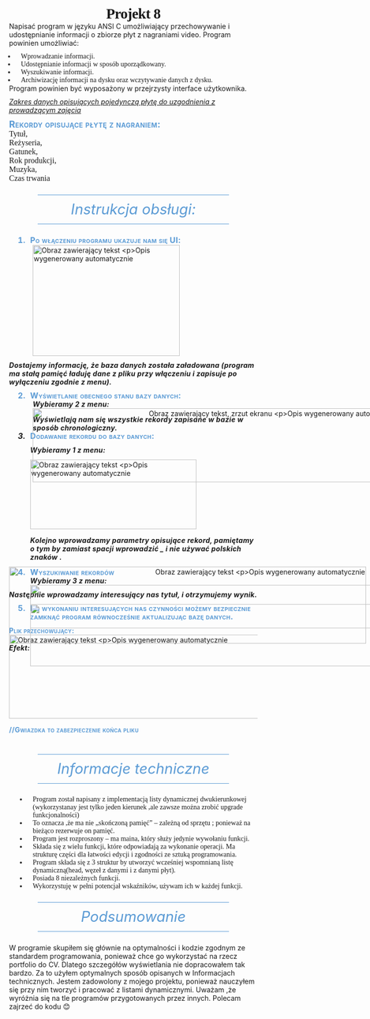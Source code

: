 <p style="margin-top:0pt; margin-bottom:0pt; text-align:center; line-height:normal; font-size:22pt;"><strong><span style="font-family:'Calibri Light'; letter-spacing:-0.5pt;">Projekt 8</span></strong></p>
<p style="margin-top:0pt; margin-bottom:8pt;">Napisać program w języku ANSI C umożliwiający przechowywanie i udostępnianie informacji o zbiorze płyt z nagraniami video. Program powinien umożliwiać:</p>
<ul style="margin:0pt; padding-left:0pt;" type="disc">
    <li style="margin-left:10.06pt; line-height:normal; padding-left:7.94pt; font-family:serif;"><span style="font-family:Calibri;">Wprowadzanie informacji.</span></li>
    <li style="margin-left:10.06pt; line-height:normal; padding-left:7.94pt; font-family:serif;"><span style="font-family:Calibri;">Udostępnianie informacji w sposób uporządkowany. </span></li>
    <li style="margin-left:10.06pt; line-height:normal; padding-left:7.94pt; font-family:serif;"><span style="font-family:Calibri;">Wyszukiwanie informacji.</span></li>
    <li style="margin-left:10.06pt; line-height:normal; padding-left:7.94pt; font-family:serif;"><span style="font-family:Calibri;">Archiwizację informacji na dysku oraz wczytywanie danych z dysku. </span></li>
</ul>
<p style="margin-top:0pt; margin-bottom:8pt;">Program powinien być wyposażony w przejrzysty interface użytkownika.</p>
<p style="margin-top:0pt; margin-bottom:8pt;"><em><u>Zakres danych opisujących pojedynczą płytę do uzgodnienia z prowadzącym zajęcia</u></em></p>
<p style="margin-top:0pt; margin-bottom:0pt; text-align:justify; line-height:108%; font-size:14pt;"><strong><span style="font-variant:small-caps; letter-spacing:0.25pt; color:#5b9bd5;">Rekordy opisujące płytę z nagraniem:</span></strong></p>
<p style="margin-top:0pt; margin-bottom:0pt; line-height:normal; font-size:12pt;"><span style="font-family:Consolas;">Tytuł,</span></p>
<p style="margin-top:0pt; margin-bottom:0pt; line-height:normal; font-size:12pt;"><span style="font-family:Consolas;">Reżyseria,</span></p>
<p style="margin-top:0pt; margin-bottom:0pt; line-height:normal; font-size:12pt;"><span style="font-family:Consolas;">Gatunek,</span></p>
<p style="margin-top:0pt; margin-bottom:0pt; line-height:normal; font-size:12pt;"><span style="font-family:Consolas;">Rok produkcji,</span></p>
<p style="margin-top:0pt; margin-bottom:0pt; line-height:normal; font-size:12pt;"><span style="font-family:Consolas;">Muzyka,</span></p>
<p style="margin-top:0pt; margin-bottom:0pt; line-height:normal; font-size:12pt;"><span style="font-family:Consolas;">Czas trwania</span></p>
<p style="margin-top:0pt; margin-bottom:0pt; text-align:justify; line-height:108%; font-size:14pt;"><strong><span style="font-variant:small-caps; letter-spacing:0.25pt; color:#5b9bd5;"> </span></strong></p>
<p style="margin-top:0pt; margin-bottom:0pt; text-align:justify; line-height:108%; font-size:12pt;"><em><span style="font-family:'Times New Roman';"> </span></em></p>
<p style="margin-top:0pt; margin-bottom:0pt; text-align:justify; line-height:108%; font-size:12pt;"><span style="font-family:'Times New Roman';"> </span></p>
<p style="margin:18pt 43.2pt; text-align:center; line-height:108%; border-top:0.75pt solid #5b9bd5; border-bottom:0.75pt solid #5b9bd5; padding-top:10pt; padding-bottom:10pt; font-size:22pt;"><em><span style="color:#5b9bd5;">Instrukcja obsługi:</span></em></p>
<ol style="margin:0pt; padding-left:0pt;" type="1">
    <li style="margin-left:28.26pt; line-height:108%; padding-left:3.89pt; font-size:12pt; font-weight:bold; font-variant:small-caps; letter-spacing:0.25pt; color:#5b9bd5;">Po włączeniu programu ukazuje nam się UI:</li>
</ol>
<p style="margin-top:0pt; margin-left:36pt; margin-bottom:0pt;"><strong><span style="font-variant:small-caps; letter-spacing:0.25pt; color:#5b9bd5;"> </span></strong></p>
<p style="margin-top:0pt; margin-left:36pt; margin-bottom:0pt;"><img src="https://myfiles.space/user_files/115952_84cfd198e6d079cf/1647818302_sprawozdanie-ansi-c/1647818302_sprawozdanie-ansi-c-1.png" width="298" height="225" alt="Obraz zawierający tekst

Opis wygenerowany automatycznie"></p>
<p style="margin-top:0pt; margin-left:36pt; margin-bottom:8pt;"> </p>
<p style="margin-top:0pt; margin-bottom:8pt;"><strong><em><span style="letter-spacing:0.25pt;">Dostajemy informację, że baza danych została załadowana (program ma stałą pamięć ładuję dane z pliku przy włączeniu i zapisuje po wyłączeniu zgodnie z menu).</span></em></strong></p>
<p style="margin-top:0pt; margin-bottom:8pt;"> </p>
<p style="margin-top:0pt; margin-bottom:8pt; line-height:108%; font-size:12pt;"> </p>
<ol start="2" style="margin:0pt; padding-left:0pt;" type="1">
    <li style="margin-left:28.26pt; line-height:108%; padding-left:3.89pt; font-size:12pt; font-weight:bold; font-variant:small-caps; letter-spacing:0.25pt; color:#5b9bd5;">Wyświetlanie obecnego stanu bazy danych:</li>
</ol>
<p style="margin-top:0pt; margin-left:36pt; margin-bottom:0pt;"><strong><em><span style="letter-spacing:0.25pt;">Wybieramy 2 z menu:</span></em></strong></p>
<p style="margin-top:0pt; margin-left:36pt; margin-bottom:0pt;"><strong><em><span style="letter-spacing:0.25pt;"> </span></em></strong></p>
<p style="margin-top:0pt; margin-left:36pt; margin-bottom:0pt;"><span style="height:0pt; display:block; position:absolute; z-index:0;"><img src="https://myfiles.space/user_files/115952_84cfd198e6d079cf/1647818302_sprawozdanie-ansi-c/1647818302_sprawozdanie-ansi-c-2.png" width="754" height="150" alt="Obraz zawierający tekst, zrzut ekranu

Opis wygenerowany automatycznie" style="margin: 0 0 0 auto; text-align: right; display: block; "></span><strong><em><span style="letter-spacing:0.25pt;"> </span></em></strong></p>
<p style="margin-top:0pt; margin-left:36pt; margin-bottom:0pt;"><strong><em><span style="letter-spacing:0.25pt;"> </span></em></strong></p>
<p style="margin-top:0pt; margin-left:36pt; margin-bottom:0pt;"><strong><em><span style="letter-spacing:0.25pt;"> </span></em></strong></p>
<p style="margin-top:0pt; margin-left:36pt; margin-bottom:0pt;"><strong><em><span style="letter-spacing:0.25pt;"> </span></em></strong></p>
<p style="margin-top:0pt; margin-left:36pt; margin-bottom:0pt;"><strong><em><span style="letter-spacing:0.25pt;"> </span></em></strong></p>
<p style="margin-top:0pt; margin-left:36pt; margin-bottom:0pt;"><strong><em><span style="letter-spacing:0.25pt;"> </span></em></strong></p>
<p style="margin-top:0pt; margin-left:36pt; margin-bottom:0pt;"><strong><em><span style="letter-spacing:0.25pt;"> </span></em></strong></p>
<p style="margin-top:0pt; margin-left:36pt; margin-bottom:0pt;"><strong><em><span style="letter-spacing:0.25pt;"> </span></em></strong></p>
<p style="margin-top:0pt; margin-left:36pt; margin-bottom:0pt;"><strong><em><span style="letter-spacing:0.25pt;"> </span></em></strong></p>
<p style="margin-top:0pt; margin-left:36pt; margin-bottom:0pt;"><strong><em><span style="letter-spacing:0.25pt;"> </span></em></strong></p>
<p style="margin-top:0pt; margin-left:36pt; margin-bottom:0pt;"><strong><em><span style="letter-spacing:0.25pt;">Wyświetlają nam się wszystkie rekordy zapisane w bazie w sposób chronologiczny.</span></em></strong></p>
<p style="margin-top:0pt; margin-left:36pt; margin-bottom:0pt;"><strong><span style="font-variant:small-caps; letter-spacing:0.25pt; color:#5b9bd5;"> </span></strong></p>
<ol start="3" style="margin:0pt; padding-left:0pt;" type="1">
    <li style="margin-left:28.26pt; margin-bottom:8pt; line-height:108%; padding-left:3.89pt; font-size:12pt; font-weight:bold; font-style:italic; letter-spacing:0.25pt;"><span style="font-style:normal; font-variant:small-caps; color:#5b9bd5;">Dodawanie rekordu do bazy danych:</span></li>
</ol>
<p style="margin-top:0pt; margin-left:32.15pt; margin-bottom:8pt;"><strong><em><span style="letter-spacing:0.25pt;">Wybieramy 1 z menu:</span></em></strong></p>
<p style="margin-top:0pt; margin-left:32.15pt; margin-bottom:0pt;"><img src="https://myfiles.space/user_files/115952_84cfd198e6d079cf/1647818302_sprawozdanie-ansi-c/1647818302_sprawozdanie-ansi-c-3.png" width="337" height="141" alt="Obraz zawierający tekst

Opis wygenerowany automatycznie"><br><strong><em><span style="letter-spacing:0.25pt;"> </span></em></strong></p>
<p style="margin-top:0pt; margin-left:32.15pt; margin-bottom:0pt;"><strong><em><span style="letter-spacing:0.25pt;">Kolejno wprowadzamy parametry opisujące rekord, pamiętamy o tym by zamiast spacji wprowadzić _ i nie używać polskich znaków .</span></em></strong></p>
<p style="margin-top:0pt; margin-left:32.15pt; margin-bottom:8pt;"><strong><em><span style="letter-spacing:0.25pt;"> </span></em></strong></p>
<p style="margin-top:0pt; margin-bottom:8pt;"><span style="height:0pt; display:block; position:absolute; z-index:1;"><img src="https://myfiles.space/user_files/115952_84cfd198e6d079cf/1647818302_sprawozdanie-ansi-c/1647818302_sprawozdanie-ansi-c-4.png" width="724" height="156" alt="Obraz zawierający tekst

Opis wygenerowany automatycznie" style="margin: 0 0 0 auto; text-align: right; display: block; "></span><strong><em><span style="letter-spacing:0.25pt;">Efekt:</span></em></strong></p>
<p style="margin-top:0pt; margin-bottom:8pt;"><strong><em><span style="letter-spacing:0.25pt;"> </span></em></strong></p>
<p style="margin-top:0pt; margin-bottom:8pt;"><strong><em><span style="letter-spacing:0.25pt;"> </span></em></strong></p>
<p style="margin-top:0pt; margin-left:36pt; margin-bottom:8pt;"><strong><span style="font-variant:small-caps; letter-spacing:0.25pt; color:#5b9bd5;"> </span></strong></p>
<p style="margin-top:0pt; margin-bottom:8pt;"> </p>
<p style="margin-top:0pt; margin-bottom:8pt;"> </p>
<p style="margin-top:0pt; margin-left:36pt; margin-bottom:0pt; text-align:justify; line-height:108%; font-size:12pt;"><span style="font-family:'Times New Roman';"> </span></p>
<p style="margin-top:0pt; margin-bottom:0pt; text-align:justify;"><strong><span style="font-variant:small-caps; letter-spacing:0.25pt; color:#5b9bd5;"> </span></strong></p>
<p style="margin-top:0pt; margin-bottom:0pt; text-align:justify;"><strong><span style="font-variant:small-caps; letter-spacing:0.25pt; color:#5b9bd5;"> </span></strong></p>
<p style="margin-top:0pt; margin-bottom:0pt; text-align:justify;"><strong><span style="font-variant:small-caps; letter-spacing:0.25pt; color:#5b9bd5;"> </span></strong></p>
<p style="margin-top:0pt; margin-bottom:0pt; text-align:justify;"><strong><span style="font-variant:small-caps; letter-spacing:0.25pt; color:#5b9bd5;"> </span></strong></p>
<p style="margin-top:0pt; margin-bottom:0pt; text-align:justify;"><strong><span style="font-variant:small-caps; letter-spacing:0.25pt; color:#5b9bd5;"> </span></strong></p>
<p style="margin-top:0pt; margin-bottom:0pt; text-align:justify;"><strong><span style="font-variant:small-caps; letter-spacing:0.25pt; color:#5b9bd5;"> </span></strong></p>
<p style="margin-top:0pt; margin-bottom:0pt; text-align:justify;"><strong><span style="font-variant:small-caps; letter-spacing:0.25pt; color:#5b9bd5;"> </span></strong></p>
<p style="margin-top:0pt; margin-bottom:0pt; text-align:justify;"><strong><span style="font-variant:small-caps; letter-spacing:0.25pt; color:#5b9bd5;"> </span></strong></p>
<ol start="4" style="margin:0pt; padding-left:0pt;" type="1">
    <li style="margin-left:28.26pt; text-align:justify; line-height:108%; padding-left:3.89pt; font-size:12pt; font-weight:bold; font-variant:small-caps; letter-spacing:0.25pt; color:#5b9bd5;">Wyszukiwanie rekordów</li>
</ol>
<p style="margin-top:0pt; margin-left:32.15pt; margin-bottom:0pt;"><strong><em><span style="letter-spacing:0.25pt;">Wybieramy 3 z menu:</span></em></strong></p>
<p style="margin-top:0pt; margin-left:32.15pt; margin-bottom:0pt;"><span style="height:0pt; display:block; position:absolute; z-index:2;"><img src="https://myfiles.space/user_files/115952_84cfd198e6d079cf/1647818302_sprawozdanie-ansi-c/1647818302_sprawozdanie-ansi-c-5.png" width="736" height="88" alt="" style="margin: 0 0 0 auto; text-align: right; display: block; "></span><strong><em><span style="letter-spacing:0.25pt;"> </span></em></strong></p>
<p style="margin-top:0pt; margin-left:32.15pt; margin-bottom:8pt;"><strong><em><span style="letter-spacing:0.25pt;"> </span></em></strong></p>
<p style="margin-top:0pt; margin-bottom:8pt; line-height:108%; font-size:12pt;"><span style="font-family:'Times New Roman';"> </span></p>
<p style="margin-top:0pt; margin-bottom:8pt;"><strong><em><span style="letter-spacing:0.25pt;"> </span></em></strong></p>
<p style="margin-top:0pt; margin-bottom:8pt;"><strong><em><span style="letter-spacing:0.25pt;"> </span></em></strong></p>
<p style="margin-top:0pt; margin-bottom:8pt;"><strong><em><span style="letter-spacing:0.25pt;">Następnie wprowadzamy interesujący nas tytuł, i otrzymujemy wynik.</span></em></strong></p>
<ol start="5" style="margin:0pt; padding-left:0pt;" type="1">
    <li style="margin-left:28.26pt; margin-bottom:8pt; line-height:108%; padding-left:3.89pt; font-size:12pt; font-weight:bold; font-variant:small-caps; letter-spacing:0.25pt; color:#5b9bd5;"><span style="height:0pt; display:block; position:absolute; z-index:3;"><img src="https://myfiles.space/user_files/115952_84cfd198e6d079cf/1647818302_sprawozdanie-ansi-c/1647818302_sprawozdanie-ansi-c-6.png" width="715" height="126" alt="" style="margin: 0 0 0 auto; text-align: right; display: block; "></span>Po wykonaniu interesujących nas czynności możemy bezpiecznie zamknąć program równocześnie aktualizując bazę danych.</li>
</ol>
<p style="margin-top:0pt; margin-bottom:8pt;"><strong><span style="font-variant:small-caps; letter-spacing:0.25pt; color:#5b9bd5;"> </span></strong></p>
<p style="margin-top:0pt; margin-bottom:8pt;"><strong><span style="font-variant:small-caps; letter-spacing:0.25pt; color:#5b9bd5;"> </span></strong></p>
<p style="margin-top:0pt; margin-bottom:8pt;"><strong><span style="font-variant:small-caps; letter-spacing:0.25pt; color:#5b9bd5;"> </span></strong></p>
<p style="margin-top:0pt; margin-bottom:8pt;"><strong><span style="font-variant:small-caps; letter-spacing:0.25pt; color:#5b9bd5;"> </span></strong></p>
<p style="margin-top:0pt; margin-bottom:8pt;"><strong><span style="font-variant:small-caps; letter-spacing:0.25pt; color:#5b9bd5;"> </span></strong></p>
<p style="margin-top:0pt; margin-bottom:8pt;"><strong><span style="font-variant:small-caps; letter-spacing:0.25pt; color:#5b9bd5;"> </span></strong></p>
<p style="margin-top:0pt; margin-bottom:8pt;"><strong><span style="font-variant:small-caps; letter-spacing:0.25pt; color:#5b9bd5;">Plik przechowujący:</span></strong><br><img src="https://myfiles.space/user_files/115952_84cfd198e6d079cf/1647818302_sprawozdanie-ansi-c/1647818302_sprawozdanie-ansi-c-7.png" width="605" height="170" alt="Obraz zawierający tekst

Opis wygenerowany automatycznie"><strong><span style="font-variant:small-caps; letter-spacing:0.25pt; color:#5b9bd5;"> </span></strong></p>
<p style="margin-top:0pt; margin-bottom:8pt;"><strong><span style="font-variant:small-caps; letter-spacing:0.25pt; color:#5b9bd5;">//Gwiazdka to zabezpieczenie końca pliku</span></strong><br><br><em><span style="color:#5b9bd5;"> </span></em></p>
<p style="margin-top:0pt; margin-bottom:8pt;"><em><span style="color:#5b9bd5;"> </span></em></p>
<p style="margin-top:0pt; margin-bottom:8pt;"><em><span style="color:#5b9bd5;"> </span></em></p>
<p style="margin-top:0pt; margin-bottom:8pt;"><em><span style="color:#5b9bd5;"> </span></em></p>
<p style="margin-top:0pt; margin-bottom:8pt;"><em><span style="color:#5b9bd5;"> </span></em></p>
<p style="margin:18pt 43.2pt; text-align:center; line-height:108%; border-top:0.75pt solid #5b9bd5; border-bottom:0.75pt solid #5b9bd5; padding-top:10pt; padding-bottom:10pt; font-size:22pt;"><em><span style="color:#5b9bd5;">Informacje techniczne</span></em></p>
<ul style="margin:0pt; padding-left:0pt;" type="disc">
    <li style="margin-left:28.06pt; padding-left:7.94pt; font-family:serif;"><span style="font-family:Calibri;">Program został napisany z implementacją listy dynamicznej dwukierunkowej (wykorzystanay jest tylko jeden kierunek ,ale zawsze można zrobić upgrade funkcjonalności)</span></li>
    <li style="margin-left:28.06pt; padding-left:7.94pt; font-family:serif;"><span style="font-family:Calibri;">To oznacza ,że ma nie „skończoną pamięć” – zależną od sprzętu ; ponieważ na bieżąco rezerwuje on pamięć.</span></li>
    <li style="margin-left:28.06pt; padding-left:7.94pt; font-family:serif;"><span style="font-family:Calibri;"> </span><span style="font-family:Calibri;">Program jest rozproszony – ma maina, który służy jedynie wywołaniu funkcji.</span></li>
    <li style="margin-left:28.06pt; padding-left:7.94pt; font-family:serif;"><span style="font-family:Calibri;">Składa się z wielu funkcji, które odpowiadają za wykonanie operacji. Ma strukturę części dla łatwości edycji i zgodności ze sztuką programowania.</span></li>
    <li style="margin-left:28.06pt; padding-left:7.94pt; font-family:serif;"><span style="font-family:Calibri;">Program składa się z 3 struktur by utworzyć wcześniej wspomnianą listę dynamiczną(head, węzeł z danymi i z danymi płyt).</span></li>
    <li style="margin-left:28.06pt; padding-left:7.94pt; font-family:serif;"><span style="font-family:Calibri;">Posiada 8 niezależnych funkcji.</span></li>
    <li style="margin-left:28.06pt; margin-bottom:8pt; padding-left:7.94pt; font-family:serif;"><span style="font-family:Calibri;">Wykorzystuję w pełni potencjał wskaźników, używam ich w każdej funkcji.</span></li>
</ul>
<p style="margin-top:0pt; margin-bottom:8pt;"> </p>
<p style="margin-top:0pt; margin-bottom:8pt;"> </p>
<p style="margin:18pt 43.2pt; text-align:center; line-height:108%; border-top:0.75pt solid #5b9bd5; border-bottom:0.75pt solid #5b9bd5; padding-top:10pt; padding-bottom:10pt; font-size:22pt;"><em><span style="color:#5b9bd5;">Podsumowanie</span></em></p>
<p style="margin-top:0pt; margin-bottom:8pt;">W programie skupiłem się głównie na optymalności i kodzie zgodnym ze standardem programowania, ponieważ chce go wykorzystać na rzecz portfolio do CV. Dlatego szczegółów wyświetlania nie dopracowałem tak bardzo. Za to użyłem optymalnych sposób opisanych w Informacjach technicznych. Jestem zadowolony z mojego projektu, ponieważ nauczyłem się przy nim tworzyć i pracować z listami dynamicznymi. Uważam ,że wyróżnia się na tle programów przygotowanych przez innych. Polecam zajrzeć do kodu <span style="font-family:'Segoe UI Emoji';">😊</span></p>
